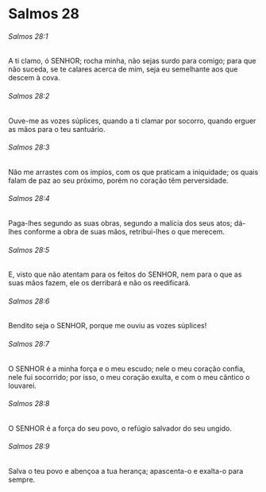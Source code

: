 # Salmos 28

###### Salmos 28:1

A ti clamo, ó SENHOR; rocha minha, não sejas surdo para comigo; para que não suceda, se te calares acerca de mim, seja eu semelhante aos que descem à cova.

###### Salmos 28:2

Ouve-me as vozes súplices, quando a ti clamar por socorro, quando erguer as mãos para o teu santuário.

###### Salmos 28:3

Não me arrastes com os ímpios, com os que praticam a iniquidade; os quais falam de paz ao seu próximo, porém no coração têm perversidade.

###### Salmos 28:4

Paga-lhes segundo as suas obras, segundo a malícia dos seus atos; dá-lhes conforme a obra de suas mãos, retribui-lhes o que merecem.

###### Salmos 28:5

E, visto que não atentam para os feitos do SENHOR, nem para o que as suas mãos fazem, ele os derribará e não os reedificará.

###### Salmos 28:6

Bendito seja o SENHOR, porque me ouviu as vozes súplices!

###### Salmos 28:7

O SENHOR é a minha força e o meu escudo; nele o meu coração confia, nele fui socorrido; por isso, o meu coração exulta, e com o meu cântico o louvarei.

###### Salmos 28:8

O SENHOR é a força do seu povo, o refúgio salvador do seu ungido.

###### Salmos 28:9

Salva o teu povo e abençoa a tua herança; apascenta-o e exalta-o para sempre.

